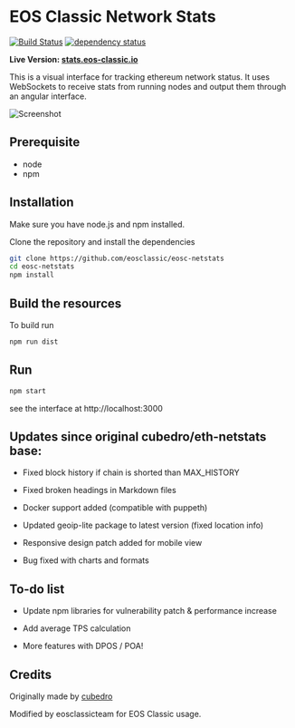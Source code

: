 EOS Classic Network Stats
============
[![Build Status][travis-image]][travis-url] [![dependency status][dep-image]][dep-url]

<b>Live Version: [stats.eos-classic.io](https://stats.eos-classic.io)</b>

This is a visual interface for tracking ethereum network status. It uses WebSockets to receive stats from running nodes and output them through an angular interface.

![Screenshot](https://raw.githubusercontent.com/eosclab/eth-netstats/master/src/images/screenshot.jpg?v=0.0.6 "Screenshot")

## Prerequisite
* node
* npm

## Installation
Make sure you have node.js and npm installed.

Clone the repository and install the dependencies

```bash
git clone https://github.com/eosclassic/eosc-netstats
cd eosc-netstats
npm install
```

## Build the resources

To build run
```bash
npm run dist
```

## Run

```bash
npm start
```

see the interface at http://localhost:3000

## Updates since original cubedro/eth-netstats base:

+ Fixed block history if chain is shorted than MAX_HISTORY

+ Fixed broken headings in Markdown files

+ Docker support added (compatible with puppeth)

+ Updated geoip-lite package to latest version (fixed location info)

+ Responsive design patch added for mobile view

+ Bug fixed with charts and formats

## To-do list

+ Update npm libraries for vulnerability patch & performance increase

+ Add average TPS calculation

+ More features with DPOS / POA!

[travis-image]: https://travis-ci.org/eosclab/eth-netstats.svg
[travis-url]: https://travis-ci.org/eosclab/eth-netstats
[dep-image]: https://david-dm.org/eosclab/eth-netstats.svg
[dep-url]: https://david-dm.org/eosclab/eth-netstats

## Credits

Originally made by [cubedro](https://github.com/cubedro/eth-netstats)

Modified by eosclassicteam for EOS Classic usage.

[travis-image]: https://travis-ci.org/eosclassic/eosc-netstats.svg
[travis-url]: https://travis-ci.org/eosclassic/eosc-netstats
[dep-image]: https://david-dm.org/eosclassic/eosc-netstats.svg
[dep-url]: https://david-dm.org/eosclassic/eosc-netstats
